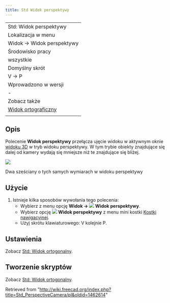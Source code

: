 ```yaml
---
title: Std Widok perspektywy
---
```

|  |
| --- |
| Std: Widok perspektywy |
| Lokalizacja w menu |
| Widok → Widok perspektywy |
| Środowisko pracy |
| wszystkie |
| Domyślny skrót |
| V → P |
| Wprowadzono w wersji |
| - |
| Zobacz także |
| [Widok ortograficzny](/Std_OrthographicCamera/pl "Std OrthographicCamera/pl") |
|  |

## Opis

Polecenie **Widok perspektywy** przełącza ujęcie widoku w aktywnym oknie [widoku 3D](/3D_view/pl "3D view/pl") w tryb widoku perspektywy. W tym trybie obiekty znajdujące się dalej od kamery wydają się mniejsze niż te znajdujące się bliżej.

![](/images/Std_PerspectiveCamera_example.svg)

Dwa sześciany o tych samych wymiarach w widoku perspektywy

## Użycie

1. Istnieje kilka sposobów wywołania tego polecenia:
   * Wybierz z menu opcję **Widok → ![](/images/Std_PerspectiveCamera.svg) Widok perspektywy**.
   * Wybierz opcję **![](/images/Std_PerspectiveCamera.svg) Widok perspektywy** z menu mini kostki [Kostki nawigacyjnej](/Navigation_Cube/pl "Navigation Cube/pl").
   * Użyj skrótu klawiaturowego: V kolejnie P.

## Ustawienia

Zobacz [Std: Widok ortogonalny](/Std_OrthographicCamera/pl#Właściwości "Std OrthographicCamera/pl").

## Tworzenie skryptów

Zobacz [Std: Widok ortogonalny](/Std_OrthographicCamera/pl#Tworzenie_skrpytów "Std OrthographicCamera/pl").

Retrieved from "<http://wiki.freecad.org/index.php?title=Std_PerspectiveCamera/pl&oldid=1462614>"